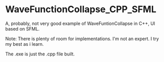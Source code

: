 # WaveFunctionCollapse_CPP_SFML
A, probably, not very good example of WaveFuntionCollapse in C++, UI based on SFML.

Note:
There is plenty of room for implementations.
I'm not an expert. I try my best as i learn.

The .exe is just the .cpp file built.
